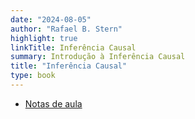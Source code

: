 ```yaml
---
date: "2024-08-05"
author: "Rafael B. Stern"
highlight: true
linkTitle: Inferência Causal
summary: Introdução à Inferência Causal
title: "Inferência Causal"
type: book
---
```


- [Notas de aula](https://github.com/rbstern/causality_book/blob/master/book.pdf)
